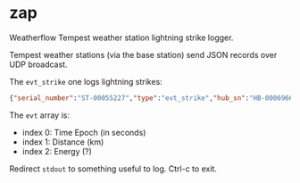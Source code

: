 # zap

Weatherflow Tempest weather station lightning strike logger.

Tempest weather stations (via the base station) send JSON records over UDP broadcast.

The `evt_strike` one logs lightning strikes:

```json
{"serial_number":"ST-00055227","type":"evt_strike","hub_sn":"HB-00069665","evt":[1645548480,63,17825791]}`
```

The `evt` array is:

- index 0: Time Epoch (in seconds)
- index 1: Distance	(km)
- index 2: Energy	(?)

Redirect `stdout` to something useful to log. Ctrl-c to exit.